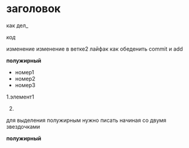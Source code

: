 

# заголовок

как дел_

_код_

изменение
изменение в ветке2
лайфак как обеденить commit и add

**полужирный**

* номер1
* номер2
* номер3

1.элемент1

2.

для выделения полужирным нужно писать начиная со двумя звездочками

**полужирный**
